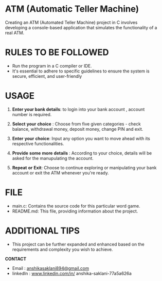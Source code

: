 # ATM (Automatic Teller Machine)
Creating an ATM (Automated Teller Machine) project in C involves developing a console-based application that simulates the functionality of a real ATM.  


# RULES TO BE FOLLOWED  
* Run the program in a C compiler or IDE.  
*  It's essential to adhere to specific guidelines to ensure the system is secure, efficient, and user-friendly  
# USAGE   

1. **Enter your bank details**: to login into your bank account , account number is required.

2.  **Select** **your** **choice** : Choose from five given categories - check balance, withdrawal money, deposit money,  change PIN and exit.

3.  **Enter** **your** **choice**: Input any option you want to move ahead with its respective functionalities.

4.  **Provide** **some** **more** **details** : According to your choice, details will be asked for the manupulating the account. 

5.  **Repeat** **or** **Exit**: Choose to continue exploring or manipulating your bank account or exit the ATM whenever you're ready.

# FILE  
* main.c: Contains the source code for this particular word game.
* README.md: This file, providing information about the project.     


# ADDITIONAL TIPS
* This project can be further expanded and enhanced based on the requirements and complexity you wish to achieve.


**CONTACT**   
* Email : anshikasaklani894@gmail.com
* linkedIn : www.linkedin.com/in/
anshika-saklani-77a5a626a


